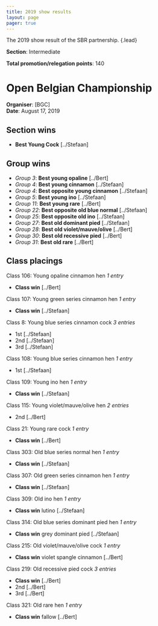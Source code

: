 ```yaml
---
title: 2019 show results
layout: page
pager: true
---
```


The 2019 show result of the SBR partnership.
{.lead}

**Section**: Intermediate

**Total promotion/relegation points**: 140

<!-- TODO - Should be generated from a json file.-->

# Open Belgian Championship
**Organiser**: [BGC]  
**Date**: August 17, 2019

## Section wins

- **Best Young Cock** [../Stefaan]

## Group wins

- *Group 3*: **Best young opaline** [../Bert]
- *Group 4*: **Best young cinnamon** [../Stefaan]
- *Group 4*: **Best opposite young cinnamon** [../Stefaan]
- *Group 5*: **Best young ino** [../Stefaan]
- *Group 11*: **Best young rare** [../Bert]
- *Group 22*: **Best opposite old blue normal** [../Stefaan]
- *Group 25*: **Best opposite old ino** [../Stefaan]
- *Group 27*: **Best old dominant pied** [../Stefaan]
- *Group 28*: **Best old violet/mauve/olive** [../Bert]
- *Group 30*: **Best old recessive pied** [../Bert]
- *Group 31*: **Best old rare** [../Bert]

## Class placings

Class 106: Young opaline cinnamon hen 
*1 entry*

- **Class win** [../Bert]

Class 107: Young green series cinnamon hen 
*1 entry*

- **Class win** [../Stefaan]

Class 8: Young blue series cinnamon cock 
*3 entries*

- 1st [../Stefaan]
- 2nd [../Stefaan]
- 3rd [../Stefaan]

Class 108: Young blue series cinnamon hen 
*1 entry*

- 1st [../Stefaan]

Class 109: Young ino hen 
*1 entry*

- **Class win** [../Stefaan]

Class 115: Young violet/mauve/olive hen 
*2 entries*

- 2nd [../Bert]

Class 21: Young rare cock 
*1 entry*

- **Class win** [../Bert]

Class 303: Old blue series normal hen 
*1 entry*

- **Class win** [../Stefaan]

Class 307: Old green series cinnamon hen 
*1 entry*

- **Class win** [../Stefaan]

Class 309: Old ino hen 
*1 entry*

- **Class win** lutino [../Stefaan]

Class 314: Old blue series dominant pied hen 
*1 entry*

- **Class win** grey dominant pied [../Stefaan]

Class 215: Old violet/mauve/olive cock 
*1 entry*

- **Class win** violet spangle cinnamon [../Bert]

Class 219: Old recessive pied cock 
*3 entries*

- **Class win** [../Bert]
- 2nd [../Bert]
- 3rd [../Bert]

Class 321: Old rare hen 
*1 entry*

- **Class win** fallow [../Bert]


